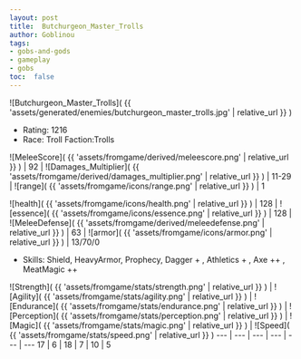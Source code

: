 ```yaml
---
layout: post
title:  Butchurgeon_Master_Trolls
author: Goblinou
tags:
- gobs-and-gods
- gameplay
- gobs
toc:  false
---
```


![Butchurgeon_Master_Trolls]( {{ 'assets/generated/enemies/butchurgeon_master_trolls.jpg' | relative_url }} )
- Rating: 1216
- Race: Troll  Faction:Trolls

![MeleeScore]( {{ 'assets/fromgame/derived/meleescore.png' | relative_url }} ) | 92 | ![Damages_Multiplier]( {{ 'assets/fromgame/derived/damages_multiplier.png' | relative_url }} ) | 11-29 | ![range]( {{ 'assets/fromgame/icons/range.png' | relative_url }} ) | 1


![health]( {{ 'assets/fromgame/icons/health.png' | relative_url }} ) | 128 | ![essence]( {{ 'assets/fromgame/icons/essence.png' | relative_url }} ) | 128 | ![MeleeDefense]( {{ 'assets/fromgame/derived/meleedefense.png' | relative_url }} ) | 63 | ![armor]( {{ 'assets/fromgame/icons/armor.png' | relative_url }} ) | 13/70/0

* Skills: Shield, HeavyArmor, Prophecy, Dagger + , Athletics + , Axe ++ , MeatMagic ++ 

![Strength]( {{ 'assets/fromgame/stats/strength.png' | relative_url }} ) | ![Agility]( {{ 'assets/fromgame/stats/agility.png' | relative_url }} ) | ![Endurance]( {{ 'assets/fromgame/stats/endurance.png' | relative_url }} ) | ![Perception]( {{ 'assets/fromgame/stats/perception.png' | relative_url }} ) | ![Magic]( {{ 'assets/fromgame/stats/magic.png' | relative_url }} ) | ![Speed]( {{ 'assets/fromgame/stats/speed.png' | relative_url }} )
--- | --- | --- | --- | --- | ---
17 | 6 | 18 | 7 | 10 | 5
